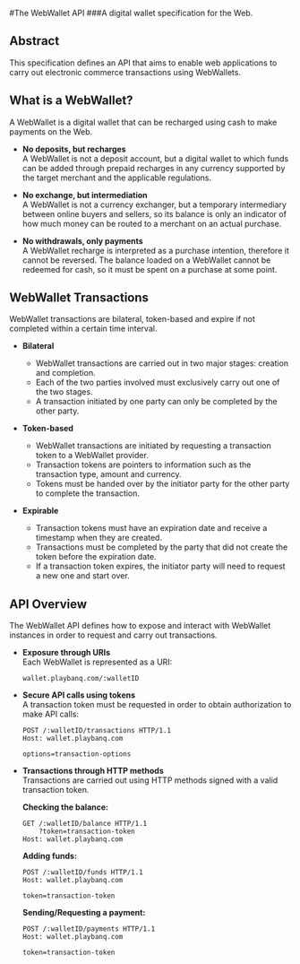 #The WebWallet API
###A digital wallet specification for the Web.

## Abstract
This specification defines an API that aims to enable web applications to carry out electronic commerce transactions using WebWallets.

## What is a WebWallet?
A WebWallet is a digital wallet that can be recharged using cash to make payments on the Web.

+ **No deposits, but recharges**  
A WebWallet is not a deposit account, but a digital wallet to which funds can be added through prepaid recharges in any currency supported by the target merchant and the applicable regulations. 

+ **No exchange, but intermediation**  
A WebWallet is not a currency exchanger, but a temporary intermediary between online buyers and sellers, so its balance is only an indicator of how much money can be routed to a merchant on an actual purchase.

+ **No withdrawals, only payments**  
A WebWallet recharge is interpreted as a purchase intention, therefore it cannot be reversed. The balance loaded on a WebWallet cannot be redeemed for cash, so it must be spent on a purchase at some point.


## WebWallet Transactions
WebWallet transactions are bilateral, token-based and expire if not completed within a certain time interval.

+ **Bilateral**  
  - WebWallet transactions are carried out in two major stages: creation and completion.  
  - Each of the two parties involved must exclusively carry out one of the two stages.  
  - A transaction initiated by one party can only be completed by the other party.  

+ **Token-based**  
  - WebWallet transactions are initiated by requesting a transaction token to a WebWallet provider.  
  - Transaction tokens are pointers to information such as the transaction type, amount and currency.  
  - Tokens must be handed over by the initiator party for the other party to complete the transaction.  

+ **Expirable**  
  - Transaction tokens must have an expiration date and receive a timestamp when they are created.  
  - Transactions must be completed by the party that did not create the token before the expiration date.  
  - If a transaction token expires, the initiator party will need to request a new one and start over.  

## API Overview
The WebWallet API defines how to expose and interact with WebWallet instances in order to request and carry out transactions.

* **Exposure through URIs**  
Each WebWallet is represented as a URI:  

    ```
    wallet.playbanq.com/:walletID
    ```

* **Secure API calls using tokens**  
A transaction token must be requested in order to obtain authorization to make API calls:

    ```
    POST /:walletID/transactions HTTP/1.1
    Host: wallet.playbanq.com
    
    options=transaction-options
    ```

* **Transactions through HTTP methods**  
Transactions are carried out using HTTP methods signed with a valid transaction token.

    **Checking the balance:**
    ```
    GET /:walletID/balance HTTP/1.1
        ?token=transaction-token
    Host: wallet.playbanq.com
    ```

    **Adding funds:**
    ```
    POST /:walletID/funds HTTP/1.1
    Host: wallet.playbanq.com
    
    token=transaction-token
    ```
    
    **Sending/Requesting a payment:**
    ```
    POST /:walletID/payments HTTP/1.1
    Host: wallet.playbanq.com
    
    token=transaction-token
    ```
